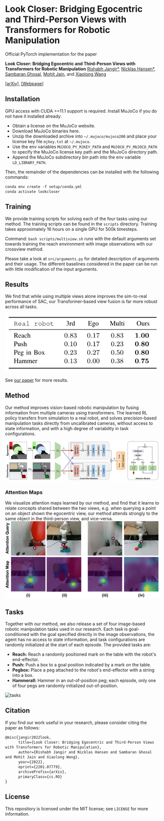 # Look Closer: Bridging Egocentric and Third-Person Views with Transformers for Robotic Manipulation

Official PyTorch implementation for the paper

**Look Closer: Bridging Egocentric and Third-Person Views with Transformers for Robotic Manipulation**
[Rishabh Jangir*](https://jangirrishabh.github.io/), [Nicklas Hansen*](https://nicklashansen.github.io/), [Sambaran Ghosal](https://github.com/SambaranRepo), [Mohit Jain](https://natsu6767.github.io/), and [Xiaolong Wang](https://xiaolonw.github.io/)

[[arXiv]](#), [[Webpage]](https://jangirrishabh.github.io/lookcloser/)

## Installation

GPU access with CUDA >=11.1 support is required. Install MuJoCo if you do not have it installed already:

* Obtain a license on the MuJoCo website.
* Download MuJoCo binaries here.
* Unzip the downloaded archive into `~/.mujoco/mujoco200` and place your license key file `mjkey.txt` at `~/.mujoco`.
* Use the env variables `MUJOCO_PY_MJKEY_PATH` and `MUJOCO_PY_MUJOCO_PATH` to specify the MuJoCo license key path and the MuJoCo directory path.
* Append the MuJoCo subdirectory bin path into the env variable `LD_LIBRARY_PATH`.

Then, the remainder of the dependencies can be installed with the following commands:

```
conda env create -f setup/conda.yml
conda activate lookcloser
```

## Training

We provide training scripts for solving each of the four tasks using our method. The training scripts can be found in the `scripts` directory. Training takes approximately 16 hours on a single GPU for 500k timesteps.

Command: ``` bash scripts/multiview.sh ``` runs with the default arguments set towards training the reach environment with image observations with our crossview method.

Please take a look at ```src/arguments.py``` for detailed description of arguments and their usage. The different baselines considered in the paper can be run with little modification of the input arguments.

## Results

We find that while using multiple views alone improves the sim-to-real performance of SAC, our Transformer-based view fusion is far more robust across all tasks.

![sim-to-real results](figures/real_results.png)

See [our paper](#) for more results.

## Method

Our method improves vision-based robotic manipulation by fusing information from multiple cameras using transformers. The learned RL policy transfers from simulation to a real robot, and solves precision-based manipulation tasks directly from uncalibrated cameras, without access to state information, and with a high degree of variability in task configurations.

![method](figures/method.png)

### Attention Maps
We visualize attention maps learned by our method, and find that it learns to relate concepts shared between the two views, e.g. when querying a point on an object shown the egocentric view, our method attends strongly to the same object in the third-person view, and vice-versa.
![attention](figures/attention.png)

## Tasks

Together with our method, we also release a set of four image-based robotic manipulation tasks used in our research. Each task is goal-conditioned with the goal specified directly in the image observations, the agent has no access to state information, and task configurations are randomly initialized at the start of each episode. The provided tasks are:

* **Reach:** Reach a randomly positioned mark on the table with the robot's end-effector.
* **Push:** Push a box to a goal position indicated by a mark on the table.
* **Pegbox:** Place a peg attached to the robot's end-effector with a string into a box.
* **Hammerall:** Hammer in an out-of-position peg; each episode, only one of four pegs are randomly initialized out-of-position.

![tasks](figures/tasks.png)


## Citation

If you find our work useful in your research, please consider citing the paper as follows:

```
@misc{jangir2022look,
      title={Look Closer: Bridging Egocentric and Third-Person Views with Transformers for Robotic Manipulation}, 
      author={Rishabh Jangir and Nicklas Hansen and Sambaran Ghosal and Mohit Jain and Xiaolong Wang},
      year={2022},
      eprint={2201.07779},
      archivePrefix={arXiv},
      primaryClass={cs.RO}
}
```
## License

This repository is licensed under the MIT license; see `LICENSE` for more information.
